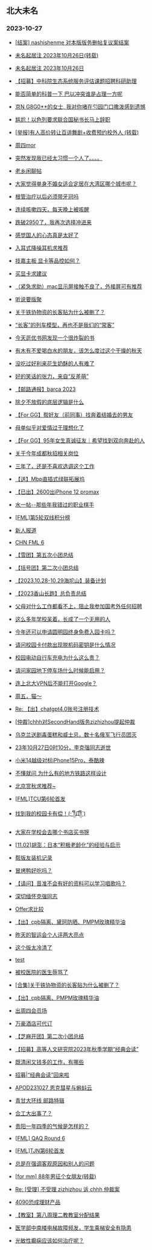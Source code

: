 ## 北大未名 
### 2023-10-27

+ [[结案] nashishenme 对本版版务删帖复议案结案](https://bbs.pku.edu.cn/v2/post-read.php?bid=164&threadid=18669983)

+ [未名起居注 2023年10月26日(转载)](https://bbs.pku.edu.cn/v2/post-read.php?bid=1&threadid=18669999)

+ [未名起居注 2023年10月26日](https://bbs.pku.edu.cn/v2/post-read.php?bid=728&threadid=18669999)

+ [【招募】中科院生态系统服务评估课题招聘科研助理](https://bbs.pku.edu.cn/v2/post-read.php?bid=351&threadid=18669813)

+ [能否简单的科普一下 巴以冲突谁是占理一方呢](https://bbs.pku.edu.cn/v2/post-read.php?bid=155&threadid=18669583)

+ [京N G8G0**的女士, 我对你堵在勺园门口撒泼感到遗憾](https://bbs.pku.edu.cn/v2/post-read.php?bid=1431&threadid=18664808)

+ [尴尬！以色列要求联合国秘书长马上辞职](https://bbs.pku.edu.cn/v2/post-read.php?bid=155&threadid=18669095)

+ [[举报]有人高价转让百讲舞剧+收费预约校外人 (转载)](https://bbs.pku.edu.cn/v2/post-read.php?bid=222&threadid=18668760)

+ [周四mor](https://bbs.pku.edu.cn/v2/post-read.php?bid=468&threadid=18669567)

+ [突然发现我已经太习惯一个人了。。。。](https://bbs.pku.edu.cn/v2/post-read.php?bid=486&threadid=18043445)

+ [老乡闲聊帖](https://bbs.pku.edu.cn/v2/post-read.php?bid=610&threadid=18263554)

+ [大家觉得单身不婚女适合定居在大湾区哪个城市呢？](https://bbs.pku.edu.cn/v2/post-read.php?bid=486&threadid=18667756)

+ [根管治疗以后必须带牙冠吗](https://bbs.pku.edu.cn/v2/post-read.php?bid=244&threadid=18669316)

+ [连续咳嗽四天，每天晚上被咳醒](https://bbs.pku.edu.cn/v2/post-read.php?bid=244&threadid=18669571)

+ [跌破2950了，我再次选择冲进来](https://bbs.pku.edu.cn/v2/post-read.php?bid=249&threadid=18668674)

+ [感觉国人的心态真是太好了](https://bbs.pku.edu.cn/v2/post-read.php?bid=606&threadid=18668389)

+ [入耳式降噪耳机求推荐](https://bbs.pku.edu.cn/v2/post-read.php?bid=197&threadid=18669625)

+ [技嘉主板 显卡等品控如何？](https://bbs.pku.edu.cn/v2/post-read.php?bid=1361&threadid=18669655)

+ [买显卡求建议](https://bbs.pku.edu.cn/v2/post-read.php?bid=1361&threadid=18669911)

+ [（紧急求助）mac显示屏接触不良了，外接屏可有推荐](https://bbs.pku.edu.cn/v2/post-read.php?bid=488&threadid=18669654)

+ [听说要版聚](https://bbs.pku.edu.cn/v2/post-read.php?bid=338&threadid=18669535)

+ [关于铁协物资的长客贴为什么被删了？](https://bbs.pku.edu.cn/v2/post-read.php?bid=647&threadid=18669809)

+ [“长客”的列车模型，再也不是我们的“常客”](https://bbs.pku.edu.cn/v2/post-read.php?bid=647&threadid=18663119)

+ [今天逛优书网发现一个很炸裂的书](https://bbs.pku.edu.cn/v2/post-read.php?bid=1475&threadid=18666683)

+ [有木有不爱喝白水的朋友，该怎么度过这个干燥的秋天](https://bbs.pku.edu.cn/v2/post-read.php?bid=90&threadid=18669640)

+ [没吃过好利来花生奶酥的人有难了](https://bbs.pku.edu.cn/v2/post-read.php?bid=90&threadid=18668978)

+ [好的笑话的张力，来自“反差萌”](https://bbs.pku.edu.cn/v2/post-read.php?bid=72&threadid=18669875)

+ [【邮路通报】barca 2023](https://bbs.pku.edu.cn/v2/post-read.php?bid=1367&threadid=18471283)

+ [除夕不放假的底层逻辑是什么](https://bbs.pku.edu.cn/v2/post-read.php?bid=103&threadid=18669579)

+ [【For GG】帮好友（前同事）找奔着结婚去的男友](https://bbs.pku.edu.cn/v2/post-read.php?bid=167&threadid=18669495)

+ [母单似乎对爱情过于理想化了](https://bbs.pku.edu.cn/v2/post-read.php?bid=97&threadid=18669753)

+ [【For GG】95年女生真诚征友｜希望找到双向奔赴的人](https://bbs.pku.edu.cn/v2/post-read.php?bid=167&threadid=18669200)

+ [关于今年成都秋招相关岗位](https://bbs.pku.edu.cn/v2/post-read.php?bid=99&threadid=18669122)

+ [三年了，还是不喜欢选调这个工作](https://bbs.pku.edu.cn/v2/post-read.php?bid=99&threadid=18669856)

+ [【送】Mbp直插式绿联拓展坞](https://bbs.pku.edu.cn/v2/post-read.php?bid=71&threadid=18669645)

+ [【已出】2600出iPhone 12 promax](https://bbs.pku.edu.cn/v2/post-read.php?bid=71&threadid=18669775)

+ [水一帖--那些年我错过的职业棋手](https://bbs.pku.edu.cn/v2/post-read.php?bid=643&threadid=18669671)

+ [[FML]第5轮双线积分榜](https://bbs.pku.edu.cn/v2/post-read.php?bid=519&threadid=18669566)

+ [新人报道](https://bbs.pku.edu.cn/v2/post-read.php?bid=744&threadid=18669424)

+ [CHN FML 6](https://bbs.pku.edu.cn/v2/post-read.php?bid=519&threadid=18669996)

+ [【雪团】第五次小团总结](https://bbs.pku.edu.cn/v2/post-read.php?bid=696&threadid=18669702)

+ [【括号团】第二次小团总结](https://bbs.pku.edu.cn/v2/post-read.php?bid=696&threadid=18669910)

+ [【2023.10.28-10.29海坨山】装备计划](https://bbs.pku.edu.cn/v2/post-read.php?bid=224&threadid=18669697)

+ [【2023香山长跑】总负责总结](https://bbs.pku.edu.cn/v2/post-read.php?bid=224&threadid=18669561)

+ [父母对什么工作都看不上，阻止我参加国考外任何招聘](https://bbs.pku.edu.cn/v2/post-read.php?bid=690&threadid=18669375)

+ [这么多年学校呆着，长成了一个无用的人](https://bbs.pku.edu.cn/v2/post-read.php?bid=690&threadid=18669721)

+ [今年还可以申请圆明园终身免费入园卡吗？](https://bbs.pku.edu.cn/v2/post-read.php?bid=1173&threadid=18504022)

+ [请问校园卡付款出现脱机码密钥是什么情况](https://bbs.pku.edu.cn/v2/post-read.php?bid=668&threadid=18669822)

+ [校园电动自行车充电为什么这么贵？](https://bbs.pku.edu.cn/v2/post-read.php?bid=438&threadid=18662402)

+ [请问家园地下停车场什么时候能启用？](https://bbs.pku.edu.cn/v2/post-read.php?bid=438&threadid=18669703)

+ [连上北大VPN后不能打开Google？](https://bbs.pku.edu.cn/v2/post-read.php?bid=668&threadid=18668749)

+ [周五，猫～](https://bbs.pku.edu.cn/v2/post-read.php?bid=468&threadid=18670054)

+ [Re: 【出】chatgpt4.0账号注册技术](https://bbs.pku.edu.cn/v2/post-read.php?bid=71&threadid=18670005)

+ [[仲裁]chhh对SecondHand版务zizhizhou提起仲裁](https://bbs.pku.edu.cn/v2/post-read.php?bid=164&threadid=18667209)

+ [乌克兰送剧毒蛋糕和威士忌，数十名俄军飞行员团灭](https://bbs.pku.edu.cn/v2/post-read.php?bid=155&threadid=18669602)

+ [23年10月27日0时10分，李克强同志逝世](https://bbs.pku.edu.cn/v2/post-read.php?bid=606&threadid=18670073)

+ [小米14越级对标iPhone15Pro，泰酷辣](https://bbs.pku.edu.cn/v2/post-read.php?bid=197&threadid=18669903)

+ [不懂就问 为什么有的地方铁路这样设计](https://bbs.pku.edu.cn/v2/post-read.php?bid=647&threadid=18669863)

+ [北京赏秋求推荐~](https://bbs.pku.edu.cn/v2/post-read.php?bid=94&threadid=18670040)

+ [[FML]TCU第6轮首发](https://bbs.pku.edu.cn/v2/post-read.php?bid=519&threadid=18670071)

+ [找到我的校园卡有偿！(;´༎ຶД༎ຶ`)](https://bbs.pku.edu.cn/v2/post-read.php?bid=351&threadid=18670100)

+ [大家在学校会去哪个书店买书呀](https://bbs.pku.edu.cn/v2/post-read.php?bid=1431&threadid=18669882)

+ [[11.02]胡澎：日本“积极老龄化”的经验与启示](https://bbs.pku.edu.cn/v2/post-read.php?bid=342&threadid=18670099)

+ [帮版友装机记录](https://bbs.pku.edu.cn/v2/post-read.php?bid=1361&threadid=18653350)

+ [冒烤鸭好吃吗？](https://bbs.pku.edu.cn/v2/post-read.php?bid=90&threadid=18669986)

+ [【请问】音准不会有好的资料可以学习唱歌吗？](https://bbs.pku.edu.cn/v2/post-read.php?bid=79&threadid=18667690)

+ [深切缅怀克强同志](https://bbs.pku.edu.cn/v2/post-read.php?bid=103&threadid=18670084)

+ [Offer求比较](https://bbs.pku.edu.cn/v2/post-read.php?bid=99&threadid=18668917)

+ [【出】cpb隔离、黛珂防晒、PMPM玫瑰精华油](https://bbs.pku.edu.cn/v2/post-read.php?bid=71&threadid=18670092)

+ [昨天的智运会个人评两大亮点](https://bbs.pku.edu.cn/v2/post-read.php?bid=643&threadid=18670081)

+ [这个版太冷清了](https://bbs.pku.edu.cn/v2/post-read.php?bid=143&threadid=18660597)

+ [test](https://bbs.pku.edu.cn/v2/post-read.php?bid=7&threadid=18666099)

+ [被校医院的医生辱骂了](https://bbs.pku.edu.cn/v2/post-read.php?bid=1431&threadid=18669937)

+ [[合集]关于铁协物资的长客贴为什么被删了？](https://bbs.pku.edu.cn/v2/post-read.php?bid=647&threadid=18670109)

+ [【出】cpb隔离、PMPM玫瑰精华油](https://bbs.pku.edu.cn/v2/post-read.php?bid=71&threadid=18670092)

+ [出周四会员场](https://bbs.pku.edu.cn/v2/post-read.php?bid=77&threadid=18666623)

+ [万豪酒店可代订](https://bbs.pku.edu.cn/v2/post-read.php?bid=71&threadid=18670149)

+ [【芝麻开团】第二次小团总结](https://bbs.pku.edu.cn/v2/post-read.php?bid=696&threadid=18669493)

+ [【招募】高等人文研究院2023年秋季学期“经典会读”](https://bbs.pku.edu.cn/v2/post-read.php?bid=351&threadid=18670163)

+ [既清闲又钱多的工作，有哪些](https://bbs.pku.edu.cn/v2/post-read.php?bid=99&threadid=18669998)

+ [招募|“经典会读”回来啦](https://bbs.pku.edu.cn/v2/post-read.php?bid=1321&threadid=18670165)

+ [APOD231027 恩克彗星与蝌蚪云](https://bbs.pku.edu.cn/v2/post-read.php?bid=89&threadid=18670203)

+ [青甘大环线 邮路特辑](https://bbs.pku.edu.cn/v2/post-read.php?bid=1367&threadid=18669428)

+ [合工大出事了？](https://bbs.pku.edu.cn/v2/post-read.php?bid=476&threadid=18670226)

+ [贵阳一年四季的气候是怎样的？](https://bbs.pku.edu.cn/v2/post-read.php?bid=382&threadid=18670228)

+ [[FML] QAQ Round 6](https://bbs.pku.edu.cn/v2/post-read.php?bid=519&threadid=18670247)

+ [[FML]TJN第6轮首发](https://bbs.pku.edu.cn/v2/post-read.php?bid=519&threadid=18670225)

+ [总是在强调客观原因和别人的问题](https://bbs.pku.edu.cn/v2/post-read.php?bid=690&threadid=18670106)

+ [[for mm] 88年男征个女朋友(转载)](https://bbs.pku.edu.cn/v2/post-read.php?bid=1&threadid=18670182)

+ [Re: [受理] 不受理 zizhizhou 诉 chhh 仲裁案](https://bbs.pku.edu.cn/v2/post-read.php?bid=164&threadid=18667722)

+ [4090恐成理财产品](https://bbs.pku.edu.cn/v2/post-read.php?bid=1361&threadid=18666178)

+ [【教室】第八周理二教教室分配结果](https://bbs.pku.edu.cn/v2/post-read.php?bid=289&threadid=18670298)

+ [医学部中南楼电梯故障频发，学生乘梯安全有隐患](https://bbs.pku.edu.cn/v2/post-read.php?bid=138&threadid=18669183)

+ [光敏性癫痫应该如何治疗呢？](https://bbs.pku.edu.cn/v2/post-read.php?bid=244&threadid=18667671)

